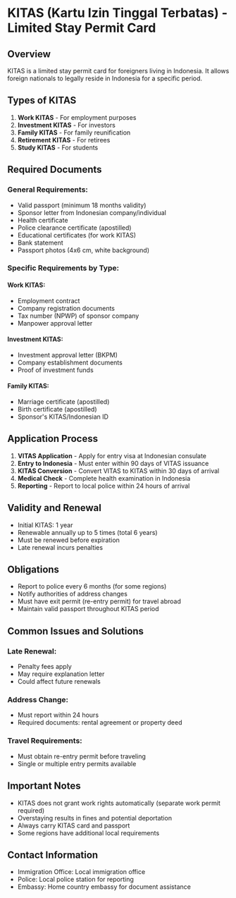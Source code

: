 # KITAS (Kartu Izin Tinggal Terbatas) - Limited Stay Permit Card

## Overview
KITAS is a limited stay permit card for foreigners living in Indonesia. It allows foreign nationals to legally reside in Indonesia for a specific period.

## Types of KITAS
1. **Work KITAS** - For employment purposes
2. **Investment KITAS** - For investors
3. **Family KITAS** - For family reunification
4. **Retirement KITAS** - For retirees
5. **Study KITAS** - For students

## Required Documents
### General Requirements:
- Valid passport (minimum 18 months validity)
- Sponsor letter from Indonesian company/individual
- Health certificate
- Police clearance certificate (apostilled)
- Educational certificates (for work KITAS)
- Bank statement
- Passport photos (4x6 cm, white background)

### Specific Requirements by Type:

#### Work KITAS:
- Employment contract
- Company registration documents
- Tax number (NPWP) of sponsor company
- Manpower approval letter

#### Investment KITAS:
- Investment approval letter (BKPM)
- Company establishment documents
- Proof of investment funds

#### Family KITAS:
- Marriage certificate (apostilled)
- Birth certificate (apostilled)
- Sponsor's KITAS/Indonesian ID

## Application Process
1. **VITAS Application** - Apply for entry visa at Indonesian consulate
2. **Entry to Indonesia** - Must enter within 90 days of VITAS issuance
3. **KITAS Conversion** - Convert VITAS to KITAS within 30 days of arrival
4. **Medical Check** - Complete health examination in Indonesia
5. **Reporting** - Report to local police within 24 hours of arrival

## Validity and Renewal
- Initial KITAS: 1 year
- Renewable annually up to 5 times (total 6 years)
- Must be renewed before expiration
- Late renewal incurs penalties

## Obligations
- Report to police every 6 months (for some regions)
- Notify authorities of address changes
- Must have exit permit (re-entry permit) for travel abroad
- Maintain valid passport throughout KITAS period

## Common Issues and Solutions
### Late Renewal:
- Penalty fees apply
- May require explanation letter
- Could affect future renewals

### Address Change:
- Must report within 24 hours
- Required documents: rental agreement or property deed

### Travel Requirements:
- Must obtain re-entry permit before traveling
- Single or multiple entry permits available

## Important Notes
- KITAS does not grant work rights automatically (separate work permit required)
- Overstaying results in fines and potential deportation
- Always carry KITAS card and passport
- Some regions have additional local requirements

## Contact Information
- Immigration Office: Local immigration office
- Police: Local police station for reporting
- Embassy: Home country embassy for document assistance